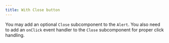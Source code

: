 ```yaml
---
title: With Close button
---
```


You may add an optional `Close` subcomponent to the `Alert`. You also need to add an `onClick` event handler to the `Close` subcomponent for proper click handling.
